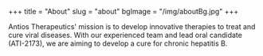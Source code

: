+++
title = "About"
slug = "about"
bgImage = "/img/aboutBg.jpg"
+++


Antios Therapeutics' mission is to develop innovative therapies to treat and cure viral diseases. With our experienced team and lead oral candidate (ATI-2173), we are aiming to develop a cure for chronic hepatitis B.